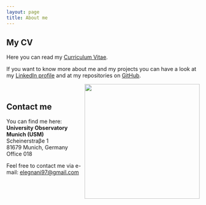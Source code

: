 ```yaml
---
layout: page
title: About me
---
```


## My CV

Here you can read my [Curriculum Vitae](https://drive.google.com/file/d/1hqm60XJ0-QDLmXFYZ1klpW1z_U_48r6b/view?usp=sharing).

If you want to know more about me and my projects you can have a look at my [LinkedIn profile](https://www.linkedin.com/in/elisa-legnani-32590819b/) and at my repositories on [GitHub](https://github.com/ElisaLegnani).

<img class="post-img" width=300 align="right" src="https://user-images.githubusercontent.com/62106779/137777526-66c23ddc-7f4b-437e-856e-a0936f646924.jpg"/>

<br>

## Contact me

You can find me here: <br>
**University Observatory Munich (USM)** <br>
Scheinerstraβe 1 <br>
81679 Munich, Germany <br>
Office 018

Feel free to contact me via e-mail: [elegnani97@gmail.com](mailto:elegnani97@gmail.com)

<!---* ## Hobbies

<img class="post-img" width=300 align="right" src="https://user-images.githubusercontent.com/62106779/137777526-66c23ddc-7f4b-437e-856e-a0936f646924.jpg"/>


When not sitting in front of a computer nor studying, I do a lot of outdoor activities. The ones I like most are mountain trekking and cycling. I also enjoy taking photos of the stunning landscapes I encounter on my way.

Sometimes I get tired of constantly moving around, and I love drawing and reading.

As a programming enthusiast and (somehow good) artist, I also enjoy doing some simple web design. Here are a few examples of websites I built during my free time: [Feel@Home](https://www.feelathome.eu/) and [Direct3D](https://www.direct3d.it/).

 *--->
